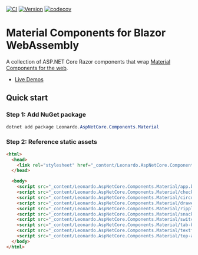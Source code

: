 [![CI](https://github.com/ldalonzo/material-components-web-blazor/actions/workflows/ci.yml/badge.svg)](https://github.com/ldalonzo/material-components-web-blazor/actions/workflows/ci.yml)
[![Version](https://img.shields.io/nuget/vpre/Leonardo.AspNetCore.Components.Material)](https://www.nuget.org/packages/Leonardo.AspNetCore.Components.Material/)
[![codecov](https://codecov.io/gh/ldalonzo/material-components-web-blazor/branch/master/graph/badge.svg)](https://codecov.io/gh/ldalonzo/material-components-web-blazor)

# Material Components for Blazor WebAssembly
A collection of ASP.NET Core Razor components that wrap [Material Components for the web](https://github.com/material-components/material-components-web).

- [Live Demos](https://blazor-material.azurewebsites.net/)

## Quick start

### Step 1: Add NuGet package
```powershell
dotnet add package Leonardo.AspNetCore.Components.Material
```

### Step 2: Reference static assets
```html
<html>
  <head>
    <link rel="stylesheet" href="_content/Leonardo.AspNetCore.Components.Material/bundle.css" />
  </head>

  <body>
    <script src="_content/Leonardo.AspNetCore.Components.Material/app.bundle.js"></script>
    <script src="_content/Leonardo.AspNetCore.Components.Material/checkbox.bundle.js"></script>
    <script src="_content/Leonardo.AspNetCore.Components.Material/circular-progress.bundle.js"></script>
    <script src="_content/Leonardo.AspNetCore.Components.Material/drawer.bundle.js"></script>
    <script src="_content/Leonardo.AspNetCore.Components.Material/ripple.bundle.js"></script>
    <script src="_content/Leonardo.AspNetCore.Components.Material/snackbar.bundle.js"></script>
    <script src="_content/Leonardo.AspNetCore.Components.Material/switch.bundle.js"></script>
    <script src="_content/Leonardo.AspNetCore.Components.Material/tab-bar.bundle.js"></script>
    <script src="_content/Leonardo.AspNetCore.Components.Material/textfield.bundle.js"></script>
    <script src="_content/Leonardo.AspNetCore.Components.Material/top-app-bar.bundle.js"></script>
  </body>
</html>
```

